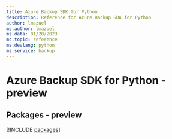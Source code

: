 ```yaml
---
title: Azure Backup SDK for Python
description: Reference for Azure Backup SDK for Python
author: lmazuel
ms.author: lmazuel
ms.data: 01/20/2023
ms.topic: reference
ms.devlang: python
ms.service: backup
---
```

# Azure Backup SDK for Python - preview
## Packages - preview
[!INCLUDE [packages](backup-index.md)]